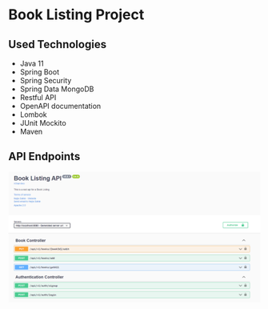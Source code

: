 # Book Listing Project

## Used Technologies

- Java 11
- Spring Boot
- Spring Security
- Spring Data MongoDB
- Restful API
- OpenAPI documentation
- Lombok
- JUnit Mockito
- Maven

## API Endpoints

![endpoints](./docs/endpoint.PNG)
